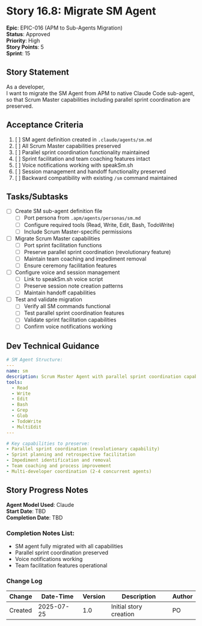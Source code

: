 # Story 16.8: Migrate SM Agent

**Epic**: EPIC-016 (APM to Sub-Agents Migration)  
**Status**: Approved  
**Priority**: High  
**Story Points**: 5  
**Sprint**: 15  

## Story Statement

As a developer,  
I want to migrate the SM Agent from APM to native Claude Code sub-agent,  
so that Scrum Master capabilities including parallel sprint coordination are preserved.

## Acceptance Criteria

1. [ ] SM agent definition created in `.claude/agents/sm.md`
2. [ ] All Scrum Master capabilities preserved
3. [ ] Parallel sprint coordination functionality maintained
4. [ ] Sprint facilitation and team coaching features intact
5. [ ] Voice notifications working with speakSm.sh
6. [ ] Session management and handoff functionality preserved
7. [ ] Backward compatibility with existing `/sm` command maintained

## Tasks/Subtasks

- [ ] Create SM sub-agent definition file
  - [ ] Port persona from `.apm/agents/personas/sm.md`
  - [ ] Configure required tools (Read, Write, Edit, Bash, TodoWrite)
  - [ ] Include Scrum Master-specific permissions
  
- [ ] Migrate Scrum Master capabilities
  - [ ] Port sprint facilitation functions
  - [ ] Preserve parallel sprint coordination (revolutionary feature)
  - [ ] Maintain team coaching and impediment removal
  - [ ] Ensure ceremony facilitation features
  
- [ ] Configure voice and session management
  - [ ] Link to speakSm.sh voice script
  - [ ] Preserve session note creation patterns
  - [ ] Maintain handoff capabilities
  
- [ ] Test and validate migration
  - [ ] Verify all SM commands functional
  - [ ] Test parallel sprint coordination features
  - [ ] Validate sprint facilitation capabilities
  - [ ] Confirm voice notifications working

## Dev Technical Guidance

```yaml
# SM Agent Structure:
---
name: sm
description: Scrum Master Agent with parallel sprint coordination capabilities
tools:
  - Read
  - Write
  - Edit
  - Bash
  - Grep
  - Glob
  - TodoWrite
  - MultiEdit
---

# Key capabilities to preserve:
- Parallel sprint coordination (revolutionary capability)
- Sprint planning and retrospective facilitation
- Impediment identification and removal
- Team coaching and process improvement
- Multi-developer coordination (2-4 concurrent agents)
```

## Story Progress Notes

**Agent Model Used**: Claude  
**Start Date**: TBD  
**Completion Date**: TBD  

### Completion Notes List:
- SM agent fully migrated with all capabilities
- Parallel sprint coordination preserved
- Voice notifications working
- Team facilitation features operational

### Change Log

| Change | Date-Time | Version | Description | Author |
|--------|-----------|---------|-------------|---------|
| Created | 2025-07-25 | 1.0 | Initial story creation | PO |